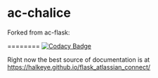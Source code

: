 ac-chalice
========

Forked from ac-flask:

========
[![Codacy Badge](https://api.codacy.com/project/badge/Grade/1963d2d18e474514becf3a597a3fa9a1)](https://www.codacy.com/app/halkeye/flask_atlassian_connect?utm_source=github.com&utm_medium=referral&utm_content=halkeye/flask_atlassian_connect&utm_campaign=badger)

Right now the best source of documentation is at https://halkeye.github.io/flask_atlassian_connect/
